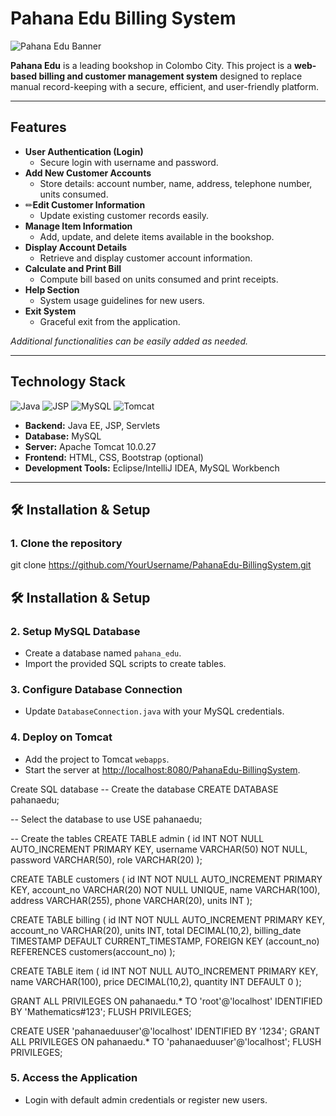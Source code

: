 # Pahana Edu Billing System

![Pahana Edu Banner](https://via.placeholder.com/1200x300?text=Pahana+Edu+Billing+System)

**Pahana Edu** is a leading bookshop in Colombo City. This project is a **web-based billing and customer management system** designed to replace manual record-keeping with a secure, efficient, and user-friendly platform.

---

##  Features

- **User Authentication (Login)**
  - Secure login with username and password.
- **Add New Customer Accounts**
  - Store details: account number, name, address, telephone number, units consumed.
- ✏**Edit Customer Information**
  - Update existing customer records easily.
- **Manage Item Information**
  - Add, update, and delete items available in the bookshop.
- **Display Account Details**
  - Retrieve and display customer account information.
- **Calculate and Print Bill**
  - Compute bill based on units consumed and print receipts.
- **Help Section**
  - System usage guidelines for new users.
- **Exit System**
  - Graceful exit from the application.

*Additional functionalities can be easily added as needed.*

---

## Technology Stack

![Java](https://img.shields.io/badge/Java-ED8B00?style=for-the-badge&logo=java&logoColor=white)
![JSP](https://img.shields.io/badge/JSP-FF0000?style=for-the-badge&logo=apachetomcat&logoColor=white)
![MySQL](https://img.shields.io/badge/MySQL-4479A1?style=for-the-badge&logo=mysql&logoColor=white)
![Tomcat](https://img.shields.io/badge/Tomcat-F8DC75?style=for-the-badge&logo=apachetomcat&logoColor=black)

- **Backend:** Java EE, JSP, Servlets  
- **Database:** MySQL  
- **Server:** Apache Tomcat 10.0.27  
- **Frontend:** HTML, CSS, Bootstrap (optional)  
- **Development Tools:** Eclipse/IntelliJ IDEA, MySQL Workbench  

---

## 🛠 Installation & Setup

### 1. Clone the repository

git clone https://github.com/YourUsername/PahanaEdu-BillingSystem.git

## 🛠 Installation & Setup

### 2. Setup MySQL Database
- Create a database named `pahana_edu`.
- Import the provided SQL scripts to create tables.

### 3. Configure Database Connection
- Update `DatabaseConnection.java` with your MySQL credentials.

### 4. Deploy on Tomcat
- Add the project to Tomcat `webapps`.
- Start the server at [http://localhost:8080/PahanaEdu-BillingSystem](http://localhost:8080/PahanaEdu-BillingSystem).


Create SQL database
-- Create the database
CREATE DATABASE pahanaedu;

-- Select the database to use
USE pahanaedu;

-- Create the tables
CREATE TABLE admin (
    id INT NOT NULL AUTO_INCREMENT PRIMARY KEY,
    username VARCHAR(50) NOT NULL,
    password VARCHAR(50),
    role VARCHAR(20)
);

CREATE TABLE customers (
    id INT NOT NULL AUTO_INCREMENT PRIMARY KEY,
    account_no VARCHAR(20) NOT NULL UNIQUE,
    name VARCHAR(100),
    address VARCHAR(255),
    phone VARCHAR(20),
    units INT
);

CREATE TABLE billing (
    id INT NOT NULL AUTO_INCREMENT PRIMARY KEY,
    account_no VARCHAR(20),
    units INT,
    total DECIMAL(10,2),
    billing_date TIMESTAMP DEFAULT CURRENT_TIMESTAMP,
    FOREIGN KEY (account_no) REFERENCES customers(account_no)
);

CREATE TABLE item (
    id INT NOT NULL AUTO_INCREMENT PRIMARY KEY,
    name VARCHAR(100),
    price DECIMAL(10,2),
    quantity INT DEFAULT 0
);

GRANT ALL PRIVILEGES ON pahanaedu.* TO 'root'@'localhost' IDENTIFIED BY 'Mathematics#123';
FLUSH PRIVILEGES;



CREATE USER 'pahanaeduuser'@'localhost' IDENTIFIED BY '1234';
GRANT ALL PRIVILEGES ON pahanaedu.* TO 'pahanaeduuser'@'localhost';
FLUSH PRIVILEGES;

### 5. Access the Application
- Login with default admin credentials or register new users.
